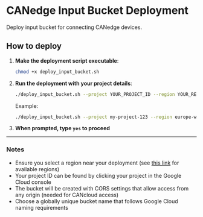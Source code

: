 # CANedge Input Bucket Deployment

Deploy input bucket for connecting CANedge devices.

## How to deploy

1. **Make the deployment script executable**:
   ```bash
   chmod +x deploy_input_bucket.sh
   ```

2. **Run the deployment with your project details**:
   ```bash
   ./deploy_input_bucket.sh --project YOUR_PROJECT_ID --region YOUR_REGION --bucket YOUR_BUCKET_NAME
   ```

   Example:
   ```bash
   ./deploy_input_bucket.sh --project my-project-123 --region europe-west1 --bucket canedge-test-bucket-gcp
   ```

3. **When prompted, type `yes` to proceed**

---------

### Notes

- Ensure you select a region near your deployment (see [this link](https://cloud.google.com/storage/docs/locations#location-r) for available regions)
- Your project ID can be found by clicking your project in the Google Cloud console
- The bucket will be created with CORS settings that allow access from any origin (needed for CANcloud access)
- Choose a globally unique bucket name that follows Google Cloud naming requirements
